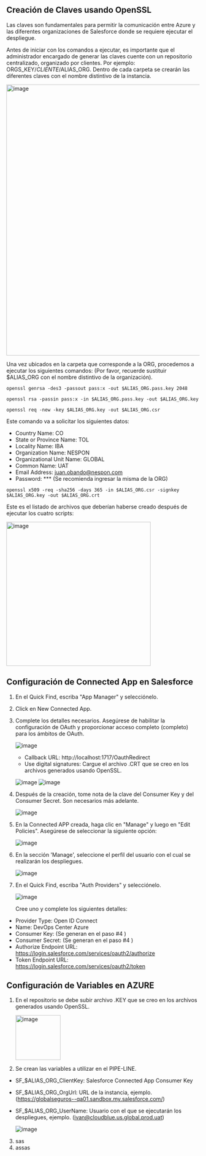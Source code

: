 ## Creación de Claves usando OpenSSL

Las claves son fundamentales para permitir la comunicación entre Azure y las diferentes organizaciones de Salesforce donde se requiere ejecutar el despliegue. 

Antes de iniciar con los comandos a ejecutar, es importante que el administrador encargado de generar las claves cuente con un repositorio centralizado, organizado por clientes. Por ejemplo: ORGS_KEY/$CLIENTE/$ALIAS_ORG. Dentro de cada carpeta se crearán las diferentes claves con el nombre distintivo de la instancia.

<img width="707" alt="image" src="https://github.com/CBJuanCarlos/CICD_STRATEGY/assets/142612672/bae34afb-c3e8-4935-b2c0-8a2c98b98744">

Una vez ubicados en la carpeta que corresponde a la ORG, procedemos a ejecutar los siguientes comandos:
(Por favor, recuerde sustituir $ALIAS_ORG con el nombre distintivo de la organización).

```
openssl genrsa -des3 -passout pass:x -out $ALIAS_ORG.pass.key 2048
```
```
openssl rsa -passin pass:x -in $ALIAS_ORG.pass.key -out $ALIAS_ORG.key
```
```
openssl req -new -key $ALIAS_ORG.key -out $ALIAS_ORG.csr
```
Este comando va a solicitar los siguientes datos:

- Country Name: CO
- State or Province Name: TOL
- Locality Name: IBA
- Organization Name: NESPON
- Organizational Unit Name: GLOBAL
- Common Name: UAT
- Email Address: juan.obando@nespon.com
- Password: *** (Se recomienda ingresar la misma de la ORG)

```
openssl x509 -req -sha256 -days 365 -in $ALIAS_ORG.csr -signkey $ALIAS_ORG.key -out $ALIAS_ORG.crt
```
Este es el listado de archivos que deberían haberse creado después de ejecutar los cuatro scripts:

<img width="376" alt="image" src="https://github.com/CBJuanCarlos/CICD_STRATEGY/assets/142612672/24f32b8a-3a1b-4b5d-9812-10d2e32c8ccd">

## Configuración de Connected App en Salesforce

1. En el Quick Find, escriba "App Manager" y selecciónelo.
2. Click en New Connected App.
3. Complete los detalles necesarios. Asegúrese de habilitar la configuración de OAuth y proporcionar acceso completo (completo) para los ámbitos de OAuth.
    
    ![image](https://github.com/CBJuanCarlos/CICD_STRATEGY/assets/142612672/c9531e02-0455-45f0-8893-987f782b9689)
    * Callback URL: http://localhost:1717/OauthRedirect
    * Use digital signatures: Cargue el archivo .CRT que se creo en los archivos generados usando OpenSSL.

    ![image](https://github.com/CBJuanCarlos/CICD_STRATEGY/assets/142612672/66c88b83-0a6a-416c-839d-848e6a85690f)
    ![image](https://github.com/CBJuanCarlos/CICD_STRATEGY/assets/142612672/30cce86c-ec94-479e-bbe8-72c7edb11472)

4. Después de la creación, tome nota de la clave del Consumer Key y del Consumer Secret. Son necesarios más adelante.
  
    ![image](https://github.com/CBJuanCarlos/CICD_STRATEGY/assets/142612672/e71133ef-513a-4c1d-b508-553e61520b40)

5. En la Connected APP creada, haga clic en "Manage" y luego en "Edit Policies". Asegúrese de seleccionar la siguiente opción:

    ![image](https://github.com/CBJuanCarlos/CICD_STRATEGY/assets/142612672/dd459b40-4a5d-4ddb-a30f-ce5e5940d50f)

6. En la sección 'Manage', seleccione el perfil del usuario con el cual se realizarán los despliegues.

    ![image](https://github.com/CBJuanCarlos/CICD_STRATEGY/assets/142612672/411f0161-f051-475f-b44a-b3a1c4bb4995)

7. En el Quick Find, escriba "Auth Providers" y selecciónelo.

    ![image](https://github.com/CBJuanCarlos/CICD_STRATEGY/assets/142612672/7e75e14e-70d2-4f15-b1cb-69ded7832c65)

   Cree uno y complete los siguientes detalles:

  * Provider Type: Open ID Connect
  * Name: DevOps Center Azure
  * Consumer Key: (Se generan en el paso #4 )
  * Consumer Secret:	(Se generan en el paso #4 )
  * Authorize Endpoint URL: https://login.salesforce.com/services/oauth2/authorize
  * Token Endpoint URL: https://login.salesforce.com/services/oauth2/token

## Configuración de Variables en AZURE

1. En el repositorio se debe subir archivo .KEY que se creo en los archivos generados usando OpenSSL.

    <img width="117" alt="image" src="https://github.com/CBJuanCarlos/CICD_STRATEGY/assets/142612672/2efd0f99-3a72-4b91-9728-b23da9306670">

2. Se crean las variables a utilizar en el PIPE-LINE.
  * SF_$ALIAS_ORG_ClientKey: Salesforce Connected App Consumer Key
  * SF_$ALIAS_ORG_OrgUrl: URL de la instancia, ejemplo. (https://globalseguros--qa01.sandbox.my.salesforce.com/)
  * SF_$ALIAS_ORG_UserName: Usuario con el que se ejecutarán los despliegues, ejemplo. (ivan@cloudblue.us.global.prod.uat)

    ![image](https://github.com/CBJuanCarlos/CICD_STRATEGY/assets/142612672/260b747e-ef3f-4955-aa91-4423c14ce33c)

3. sas
4. assas
   
  

   
